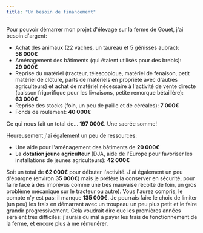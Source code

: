 ```yaml
---
title: "Un besoin de financement"
---
```


Pour pouvoir démarrer mon projet d'élevage sur la ferme de Gouet, j'ai besoin
d'argent:

- Achat des animaux (22 vaches, un taureau et 5 génisses aubrac): **58 000€**
- Aménagement des bâtiments (qui étaient utilisés pour des brebis): **29 000€**
- Reprise du matériel (tracteur, télescopique, matériel de fenaison, petit
  matériel de clôture, parts de matériels en propriété avec d'autres
  agriculteurs) et achat de matériel nécessaire à l'activité de vente directe
  (caisson frigorifique pour les livraisons, petite remorque bétaillère):
  **63 000€**
- Reprise des stocks (foin, un peu de paille et de céréales): **7 000€**
- Fonds de roulement: **40 000€**

Ce qui nous fait un total de... **197 000€**. Une sacrée somme!

Heureusement j'ai également un peu de ressources:

- Une aide pour l'aménagement des bâtiments de **20 000€**
- La **dotation jeune agriculteur** (DJA, aide de l'Europe pour favoriser les
  installations de jeunes agriculteurs): **42 000€**

Soit un total de **62 000€** pour débuter l'activité. J'ai également un peu
d'épargne (environ **35 000€**) mais je préfère la conserver en sécurité, pour
faire face à des imprévus comme une très mauvaise récolte de foin, un gros
problème mécanique sur le tracteur ou autre). Vous l'aurez compris, le compte
n'y est pas: il manque **135 000€**. Je pourrais faire le choix de limiter (un
peu) les frais en démarrant avec un troupeau un peu plus petit et le faire
grandir progressivement. Cela voudrait dire que les premières années seraient
très difficiles: j'aurais du mal à payer les frais de fonctionnement de la
ferme, et encore plus à me rémunérer.
